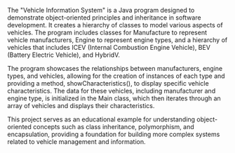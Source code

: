 The "Vehicle Information System" is a Java program designed to demonstrate object-oriented principles and inheritance in software development. It creates a hierarchy of classes to model various aspects of vehicles. The program includes classes for Manufacture to represent vehicle manufacturers, Engine to represent engine types, and a hierarchy of vehicles that includes ICEV (Internal Combustion Engine Vehicle), BEV (Battery Electric Vehicle), and HybridV.

The program showcases the relationships between manufacturers, engine types, and vehicles, allowing for the creation of instances of each type and providing a method, showCharacteristics(), to display specific vehicle characteristics. The data for these vehicles, including manufacturer and engine type, is initialized in the Main class, which then iterates through an array of vehicles and displays their characteristics.

This project serves as an educational example for understanding object-oriented concepts such as class inheritance, polymorphism, and encapsulation, providing a foundation for building more complex systems related to vehicle management and information.